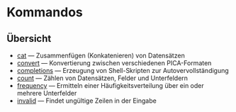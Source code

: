 # Kommandos

## Übersicht

* [cat](./cat.md) — Zusammenfügen (Konkatenieren) von Datensätzen
* [convert](./convert.md) — Konvertierung zwischen verschiedenen
  PICA-Formaten
* [completions](./completions.md) — Erzeugung von Shell-Skripten zur
  Autovervollständigung
* [count](./count.md) — Zählen von Datensätzen, Felder und Unterfeldern
* [frequency](./frequency.md) — Ermitteln einer Häufigkeitsverteilung
  über ein oder mehrere Unterfelder
* [invalid](./invalid.md) — Findet ungültige Zeilen in der Eingabe

